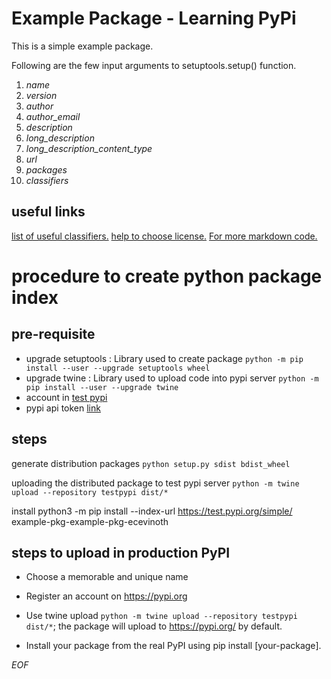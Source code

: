 # Example Package - Learning PyPi

This is a simple example package.

Following are the few input arguments to setuptools.setup() function.

1. *name*
2. *version*
3. *author*
4. *author_email*
5. *description*
6. *long_description*
7. *long_description_content_type*
8. *url*
9. *packages*
10. *classifiers*


## useful links
[list of useful classifiers.](https://pypi.org/classifiers/)
[help to choose license.](https://choosealicense.com/)
[For more markdown code.](https://guides.github.com/features/mastering-markdown/)



# procedure to create python package index
## pre-requisite
- upgrade setuptools : Library used to create package
    `python -m pip install --user --upgrade setuptools wheel`
- upgrade twine :  Library used to upload code into pypi server
    `python -m pip install --user --upgrade twine`
- account in [test pypi](https://test.pypi.org/account/register/)
- pypi api token [link](https://test.pypi.org/manage/account/#api-tokens)

## steps
generate distribution packages 
`python setup.py sdist bdist_wheel`

uploading the distributed package to test pypi server
`python -m twine upload --repository testpypi dist/*`

install
python3 -m pip install --index-url https://test.pypi.org/simple/ example-pkg-example-pkg-ecevinoth

## steps to upload in production PyPI
- Choose a memorable and unique name
- Register an account on https://pypi.org
- Use twine upload `python -m twine upload --repository testpypi dist/*`; the package will upload to https://pypi.org/ by default.

- Install your package from the real PyPI using pip install [your-package].

*EOF*